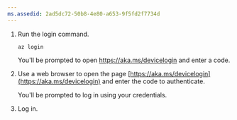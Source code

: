 ```yaml
---
ms.assedid: 2ad5dc72-50b8-4e80-a653-9f5fd2f7734d
---
```


1. Run the login command.

    ```azurecli
    az login
    ```

    You'll be prompted to open https://aka.ms/devicelogin and enter a code.

2. Use a web browser to open the page [https://aka.ms/devicelogin](https://aka.ms/devicelogin)
    and enter the code to authenticate.

    You'll be prompted to log in using your credentials.

3. Log in.

